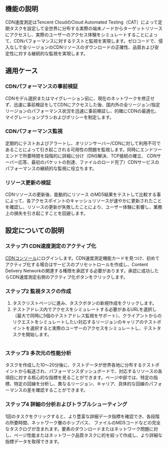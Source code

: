 ## 機能の説明

CDN速度測定はTencent CloudのCloud Automated Testing（CAT）によって定期タスクを設定して全世界に分布する実際の端末ノードからターゲットリソースにアクセスし、実際のユーザーのアクセス体験をシミュレートすることによって、CDNパフォーマンスに対するテストと監視を実現します。ゼロコードで、侵入なしで全リージョンのCDNリソースのダウンロードの正確性、品質および安定性に対する継続的な監視を実現します。

## 適用ケース

### CDNパフォーマンスの事前検証

CDNモデル選択またはマイグレーション前に、現在のネットワークを修正せず、迅速に事前検証をしてCDNにアクセスした後、国内外の全リージョン/指定リージョンのパフォーマンス状況を迅速に事前検証し、的確にCDNの最適化、マイグレーションプランおよびポリシーを制定します。
	

### CDNパフォーマンス監視

定期的にテストおよびアラートし、オリジンサーバー/CDNに対して利用不可であることによって引き起こされる可用性の問題を監視します。同時にエンドツーエンドで所要時間を段階的に詳細に分け（DNS解決、TCP接続の確立、 CDNサーバー応答、最初のパケットの到達、ファイルのロード完了）CDNサービスのパフォーマンスの継続的な監視に役立ちます。
	

### リソース更新の検証

CDNリソースの更新後、能動的にリソース のMD5結果をテストして比較する事によって、各アクセスポイントのキャッシュリソースが速やかに更新されたことを確認し、リソースの更新が失敗したことにより、ユーザー体験に影響し、業務上の損失を引き起こすことを回避します。
		
		

## 設定についての説明

### ステップ1 CDN速度測定のアクティブ化

[CDNコンソール](https://console.cloud.tencent.com/cdn/plugins)にログインします。CDN速度測定機能カードを見つけ、初めてアクティブ化する場合はサービスのプリセットロールを作成し、Content Delivery Networkの関連する権限を承認する必要があります。承認に成功したらCDN速度測定右側のアクティブ化ボタンをクリックします。
![]()

### ステップ2 監視タスクの作成

1. タスクリストページに進み、タスクボタンの新規作成をクリックします。
2. テストアドレス内でアクセスをシミュレートする必要があるURLを選択し （最大で同時に5個のテストアドレス監視をサポート）、クライアントからのリクエストをシミュレートしたい対応するリージョンのキャリアのテストポイントを選択すると実際のユーザーのアクセスをシミュレートし、テストタスクを開始します。

![]()

### ステップ3 多次元の性能分析

タスクを作成した10～20分後に、テストデータが世界各地に分布するテストポイントから転送され、パフォーマンスダッシュボードで、対応するリソースの各項目に対する核心的な指標を見ることができます。ページ中部では、特定の指標、特定の回線を分析し、異なるリージョン、キャリア、具体的な回線のパフォーマンスの差を確認することができます。
![]()

### ステップ4 詳細の分析およびトラブルシューティング

1回のタスクをクリックすると、より豊富な詳細データ指標を確認でき、各段階の所要時間、ネットワーク層のホップパス、 ファイルのMD5コードなどの完全なタスクログが含まれます。要素のダウンロードまたはネットワーク問題に対し、ページ性能またはネットワーク品質タスクに的を絞って作成し、より詳細な指標データを取得できます。
![]()

